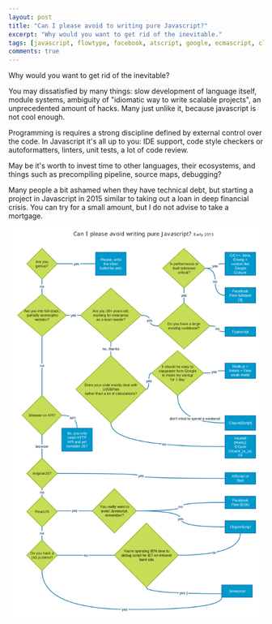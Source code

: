 ```yaml
---
layout: post
title: "Can I please avoid to writing pure Javascript?"
excerpt: "Why would you want to get rid of the inevitable."
tags: [javascript, flowtype, facebook, atscript, google, ecmascript, clojure, clojurescript, typescript]
comments: true
---
```


Why would you want to get rid of the inevitable?

You may dissatisfied by many things: slow development of language itself, module systems, ambiguity of "idiomatic way to write scalable projects",
an unprecedented amount of hacks. Many just unlike it, because javascript is not cool enough.

Programming is requires a strong discipline defined by external control over the code.
In Javascript it's all up to you: IDE support, code style checkers or autoformatters, linters, unit tests, a lot of code review.

May be it's worth to invest time to other languages, their ecosystems, and things such as precompiling pipeline, source maps, debugging?

Many people a bit ashamed when they have technical debt, but starting a project in Javascript in 2015 similar to taking out a loan in deep financial crisis.
You can try for a small amount, but I do not advise to take a mortgage.


![Feature demo](/images/2015/js.svg)
